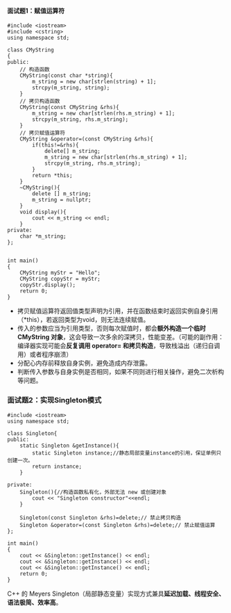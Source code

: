 #### 面试题1：赋值运算符

```
#include <iostream>
#include <cstring>
using namespace std;

class CMyString
{
public:
    // 构造函数
    CMyString(const char *string){
        m_string = new char[strlen(string) + 1];
        strcpy(m_string, string);
    }
    // 拷贝构造函数
    CMyString(const CMyString &rhs){
        m_string = new char[strlen(rhs.m_string) + 1];
        strcpy(m_string, rhs.m_string);
    }
    // 拷贝赋值运算符
    CMyString &operator=(const CMyString &rhs){
        if(this!=&rhs){
            delete[] m_string;
            m_string = new char[strlen(rhs.m_string) + 1];
            strcpy(m_string, rhs.m_string);
        }
        return *this;
    }
    ~CMyString(){
        delete [] m_string;
        m_string = nullptr;
    }
    void display(){
        cout << m_string << endl;
    }
private:
    char *m_string;
};


int main()
{
    CMyString myStr = "Hello";
    CMyString copyStr = myStr;
    copyStr.display();
    return 0;
}

```

- 拷贝赋值运算符返回值类型声明为引用，并在函数结束时返回实例自身引用（*this），若返回类型为void，则无法连续赋值。
- 传入的参数应当为引用类型，否则每次赋值时，都会**额外构造一个临时 CMyString 对象**，这会导致一次多余的深拷贝，性能变差。（可能的副作用：编译器实现可能会**反复调用 operator= 和拷贝构造**，导致栈溢出（递归自调用）或者程序崩溃）
- 分配心内存前释放自身实例，避免造成内存泄露。
- 判断传入参数与自身实例是否相同，如果不同则进行相关操作，避免二次析构等问题。





### 面试题2：实现Singleton模式

```
#include <iostream>
using namespace std;

class Singleton{
public:
    static Singleton &getInstance(){
        static Singleton instance;//静态局部变量instance的引用，保证单例只创建一次。
        return instance;
    }

private:
    Singleton(){//构造函数私有化，外部无法 new 或创建对象
        cout << "Singleton constructor"<<endl;
    }

    Singleton(const Singleton &rhs)=delete;// 禁止拷贝构造
    Singleton &operator=(const Singleton &rhs)=delete;// 禁止赋值运算
};

int main()
{
    cout << &Singleton::getInstance() << endl;
    cout << &Singleton::getInstance() << endl;
    cout << &Singleton::getInstance() << endl;
    return 0;
}
```

C++ 的 Meyers Singleton（局部静态变量）实现方式兼具**延迟加载、线程安全、语法极简、效率高**。